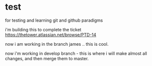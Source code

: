 # test
for testing and learning git and github paradigms

i'm building this to complete the ticket https://thetower.atlassian.net/browse/PTD-14

now i am working in the branch james .. this is cool. 

now i'm working in develop branch - this is where i will make almost all changes, and then merge them to master. 

